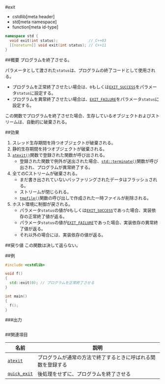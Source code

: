#exit
* cstdlib[meta header]
* std[meta namespace]
* function[meta id-type]

```cpp
namespace std {
  void exit(int status);              // C++03
  [[noreturn]] void exit(int status); // C++11
}
```

##概要
プログラムを終了させる。

パラメータとして渡された`status`は、プログラムの終了コードとして使用される。

- プログラムを正常終了させたい場合は、`0`もしくは[`EXIT_SUCCESS`](./exit_success.md)をパラメータ`status`に設定する。
- プログラムを異常終了させたい場合は、[`EXIT_FAILURE`](./exit_failure.md)をパラメータ`status`に設定する。

この関数でプログラムを終了させた場合、生存しているオブジェクトおよびストリームは、自動的に破棄される。


##効果
1. スレッド生存期間を持つオブジェクトが破棄される。
2. 静的生存期間を持つオブジェクトが破棄される。
3. [`atexit()`](./atexit.md)関数で登録された関数が呼び出される。
    - 登録された関数で例外が送出された場合、[`std::terminate()`](/exception/terminate.md)関数が呼び出され、プログラムが異常終了する。
4. 全てのCストリームが破棄される。
    - まだ書き出されていないバッファリングされたデータはフラッシュされる。
    - ストリームが閉じられる。
    - [`tmpfile()`](/reference/cstdio/tmpfile.md.nolink)関数の呼び出しで作成された一時ファイルが削除される。
5. ホスト環境に制御が戻される。
    - パラメータ`status`の値が`0`もしくは[`EXIT_SUCCESS`](./exit_success.md)であった場合、実装依存の正常終了値が返る。
    - パラメータ`status`の値が[`EXIT_FAILURE`](./exit_failure.md)であった場合、実装依存の異常終了値が返る。
    - それ以外の場合には、実装依存の値が返る。


##戻り値
この関数は決して返らない。


##例
```cpp
#include <cstdlib>

void f()
{
  std::exit(0); // プログラムを正常終了させる
}

int main()
{
  f();
}
```

###出力
```
```


##関連項目

| 名前 | 説明 |
|------|------|
| [`atexit`](./atexit.md) | プログラムが通常の方法で終了するときに呼ばれる関数を登録する |
| [`quick_exit`](./quick_exit.md) | 後処理をせずに、プログラムを終了させる |


